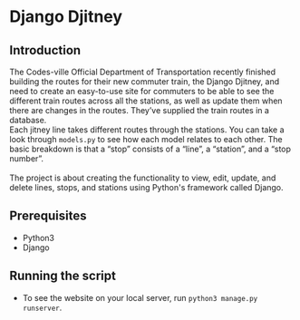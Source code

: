 # Django Djitney

## Introduction
The Codes-ville Official Department of Transportation recently finished building the routes for their new commuter train, the Django Djitney, and need to create 
an easy-to-use site for commuters to be able to see the different train routes across all the stations, as well as update them when there are changes in the routes. 
They’ve supplied the train routes in a database.<br> 
Each jitney line takes different routes through the stations. You can take a look through `models.py` to see how each model relates to each other. 
The basic breakdown is that a “stop” consists of a “line”, a “station”, and a “stop number”.<br><br>
The project is about creating the functionality to view, edit, update, and delete lines, stops, and stations using Python's framework called Django. 

## Prerequisites
* Python3
* Django

## Running the script
* To see the website on your local server, run `python3 manage.py runserver`.
